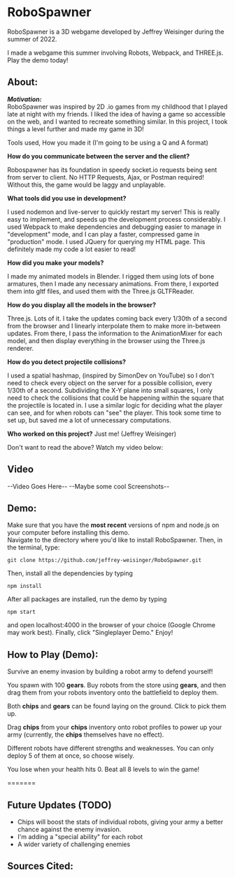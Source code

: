 ﻿# RoboSpawner

RoboSpawner is a 3D webgame developed by Jeffrey Weisinger during the summer of 2022.

I made a webgame this summer involving Robots, Webpack, and THREE.js. Play the demo today!

## About:

***Motivation:***  
RoboSpawner was inspired by 2D .io games from my childhood that I played late at night with my friends. I liked the idea of having a game so accessible on the web, and I wanted to recreate something similar. In this project, I took things a level further and made my game in 3D!
    
Tools used, How you made it (I'm going to be using a Q and A format)
  
**How do you communicate between the server and the client?**
    
Robospawner has its foundation in speedy socket.io requests being sent from server to client. No HTTP Requests, Ajax, or Postman required! Without this, the game would be laggy and unplayable. 
    
**What tools did you use in development?**
    
I used nodemon and live-server to quickly restart my server! This is really easy to implement, and speeds up the development process considerably.
I used Webpack to make dependencies and debugging easier to manage in "development" mode, and I can play a faster, compressed game in "production" mode.
I used JQuery for querying my HTML page. This definitely made my code a lot easier to read!

**How did you make your models?**

I made my animated models in Blender. I rigged them using lots of bone armatures, then I made any necessary animations. From there, I exported them into gltf files, and used them with the Three.js GLTFReader.

**How do you display all the models in the browser?**
  
Three.js. Lots of it. I take the updates coming back every 1/30th of a second from the browser and I linearly interpolate them to make more in-between updates. From there, I pass the information to the AnimationMixer for each model, and then display everything in the browser using the Three.js renderer. 
	
**How do you detect projectile collisions?**
	
 I used a spatial hashmap, (inspired by SimonDev on YouTube) so I don't need to check every object on the server for a possible collision, every 1/30th of a second. Subdividing the X-Y plane into small squares, I only need to check the collisions that could be happening within the square that the projectile is located in. I use a similar logic for deciding what the player can see, and for when robots can "see" the player. This took some time to set up, but saved me a lot of unnecessary computations.

**Who worked on this project?**
Just me! (Jeffrey Weisinger) 

Don't want to read the above? Watch my video below:


## Video
--Video Goes Here--
--Maybe some cool Screenshots--

## Demo:
Make sure that you have the **most recent** versions of npm and node.js on your computer before installing this demo.  
Navigate to the directory where you'd like to install RoboSpawner. Then, in the terminal, type:

    git clone https://github.com/jeffrey-weisinger/RoboSpawner.git
  
Then, install all the dependencies by typing 

    npm install
  
After all packages are installed, run the demo by typing

    npm start
  
and open localhost:4000 in the browser of your choice (Google Chrome may work best). Finally, click "Singleplayer Demo." Enjoy!


## How to Play (Demo):
Survive an enemy invasion by building a robot army to defend yourself!

You spawn with 100 **gears**. Buy robots from the store using **gears**, and then drag them from your robots inventory onto the battlefield to deploy them. 

Both **chips** and **gears** can be found laying on the ground. Click to pick them up.

Drag **chips** from your **chips** inventory onto robot profiles to power up your army (currently, the **chips** themselves have no effect).

Different robots have different strengths and weaknesses. You can only deploy 5 of them at once, so choose wisely.

You lose when your health hits 0. Beat all 8 levels to win the game!

=======
## Future Updates (TODO)
- Chips will boost the stats of individual robots, giving your army a better chance against the enemy invasion.
- I'm adding a "special ability" for each robot
- A wider variety of challenging enemies

## Sources Cited:




